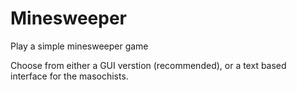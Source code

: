 # Minesweeper
Play a simple minesweeper game

Choose from either a GUI verstion (recommended), or a text based interface for the masochists. 
